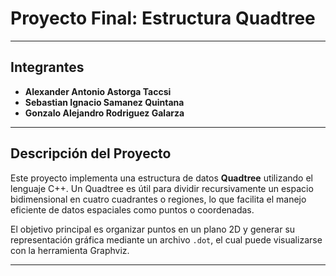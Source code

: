 # Proyecto Final: Estructura **Quadtree**

---

## Integrantes

- **Alexander Antonio Astorga Taccsi**
- **Sebastian Ignacio Samanez Quintana**
- **Gonzalo Alejandro Rodriguez Galarza**

---

## Descripción del Proyecto

Este proyecto implementa una estructura de datos **Quadtree** utilizando el lenguaje C++. Un Quadtree es útil para dividir recursivamente un espacio bidimensional en cuatro cuadrantes o regiones, lo que facilita el manejo eficiente de datos espaciales como puntos o coordenadas.

El objetivo principal es organizar puntos en un plano 2D y generar su representación gráfica mediante un archivo `.dot`, el cual puede visualizarse con la herramienta Graphviz.

---
